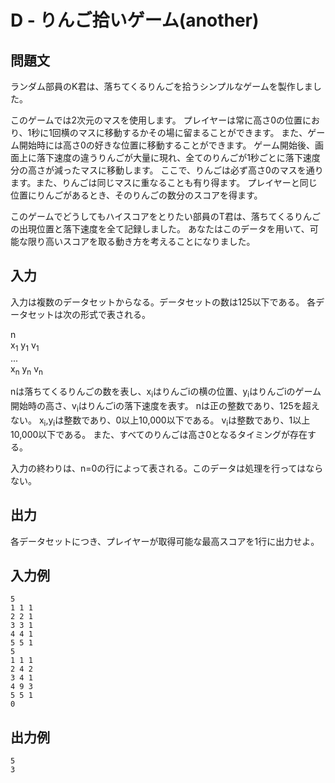 # D - りんご拾いゲーム(another)

## 問題文

ランダム部員のK君は、落ちてくるりんごを拾うシンプルなゲームを製作しました。

このゲームでは2次元のマスを使用します。
プレイヤーは常に高さ0の位置におり、1秒に1回横のマスに移動するかその場に留まることができます。
また、ゲーム開始時には高さ0の好きな位置に移動することができます。
ゲーム開始後、画面上に落下速度の違うりんごが大量に現れ、全てのりんごが1秒ごとに落下速度分の高さが減ったマスに移動します。
ここで、りんごは必ず高さ0のマスを通ります。また、りんごは同じマスに重なることも有り得ます。
プレイヤーと同じ位置にりんごがあるとき、そのりんごの数分のスコアを得ます。

このゲームでどうしてもハイスコアをとりたい部員のT君は、落ちてくるりんごの出現位置と落下速度を全て記録しました。
あなたはこのデータを用いて、可能な限り高いスコアを取る動き方を考えることになりました。

## 入力

入力は複数のデータセットからなる。データセットの数は125以下である。
各データセットは次の形式で表される。

n<br>
x<sub>1</sub> y<sub>1</sub> v<sub>1</sub><br>
...<br>
x<sub>n</sub> y<sub>n</sub> v<sub>n</sub><br>

nは落ちてくるりんごの数を表し、x<sub>i</sub>はりんごiの横の位置、y<sub>i</sub>はりんごiのゲーム開始時の高さ、v<sub>i</sub>はりんごiの落下速度を表す。
nは正の整数であり、125を超えない。
x<sub>i</sub>,y<sub>i</sub>は整数であり、0以上10,000以下である。
v<sub>i</sub>は整数であり、1以上10,000以下である。
また、すべてのりんごは高さ0となるタイミングが存在する。

入力の終わりは、n=0の行によって表される。このデータは処理を行ってはならない。

## 出力

各データセットにつき、プレイヤーが取得可能な最高スコアを1行に出力せよ。

## 入力例

```
5
1 1 1
2 2 1
3 3 1
4 4 1
5 5 1
5
1 1 1
2 4 2
3 4 1
4 9 3
5 5 1
0
```

## 出力例

```
5
3
```
